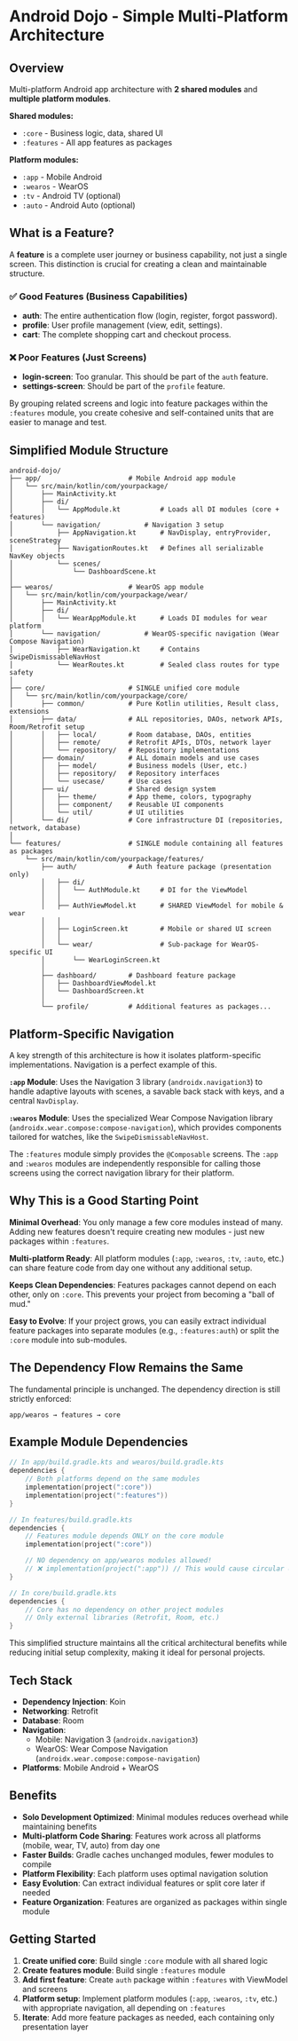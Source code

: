 # Android Dojo - Simple Multi-Platform Architecture

## Overview

Multi-platform Android app architecture with **2 shared modules** and **multiple platform modules**.

**Shared modules:**

- `:core` - Business logic, data, shared UI
- `:features` - All app features as packages

**Platform modules:**

- `:app` - Mobile Android
- `:wearos` - WearOS
- `:tv` - Android TV (optional)
- `:auto` - Android Auto (optional)

## What is a Feature?

A **feature** is a complete user journey or business capability, not just a single screen. This distinction is crucial for creating a clean and maintainable structure.

### ✅ Good Features (Business Capabilities)

- **auth**: The entire authentication flow (login, register, forgot password).
- **profile**: User profile management (view, edit, settings).
- **cart**: The complete shopping cart and checkout process.

### ❌ Poor Features (Just Screens)

- **login-screen**: Too granular. This should be part of the `auth` feature.
- **settings-screen**: Should be part of the `profile` feature.

By grouping related screens and logic into feature packages within the `:features` module, you create cohesive and self-contained units that are easier to manage and test.

## Simplified Module Structure

```
android-dojo/
├── app/                      # Mobile Android app module
│   └── src/main/kotlin/com/yourpackage/
│       ├── MainActivity.kt
│       ├── di/
│       │   └── AppModule.kt          # Loads all DI modules (core + features)
│       └── navigation/           # Navigation 3 setup
│           ├── AppNavigation.kt      # NavDisplay, entryProvider, sceneStrategy
│           ├── NavigationRoutes.kt   # Defines all serializable NavKey objects
│           └── scenes/
│               └── DashboardScene.kt
│
├── wearos/                   # WearOS app module
│   └── src/main/kotlin/com/yourpackage/wear/
│       ├── MainActivity.kt
│       ├── di/
│       │   └── WearAppModule.kt      # Loads DI modules for wear platform
│       └── navigation/           # WearOS-specific navigation (Wear Compose Navigation)
│           ├── WearNavigation.kt     # Contains SwipeDismissableNavHost
│           └── WearRoutes.kt         # Sealed class routes for type safety
│
├── core/                     # SINGLE unified core module
│   └── src/main/kotlin/com/yourpackage/core/
│       ├── common/           # Pure Kotlin utilities, Result class, extensions
│       ├── data/             # ALL repositories, DAOs, network APIs, Room/Retrofit setup
│       │   ├── local/        # Room database, DAOs, entities
│       │   ├── remote/       # Retrofit APIs, DTOs, network layer
│       │   └── repository/   # Repository implementations
│       ├── domain/           # ALL domain models and use cases
│       │   ├── model/        # Business models (User, etc.)
│       │   ├── repository/   # Repository interfaces
│       │   └── usecase/      # Use cases
│       ├── ui/               # Shared design system
│       │   ├── theme/        # App theme, colors, typography
│       │   ├── component/    # Reusable UI components
│       │   └── util/         # UI utilities
│       └── di/               # Core infrastructure DI (repositories, network, database)
│
└── features/                 # SINGLE module containing all features as packages
    └── src/main/kotlin/com/yourpackage/features/
        ├── auth/             # Auth feature package (presentation only)
        │   ├── di/
        │   │   └── AuthModule.kt     # DI for the ViewModel
        │   │
        │   ├── AuthViewModel.kt      # SHARED ViewModel for mobile & wear
        │   │
        │   ├── LoginScreen.kt        # Mobile or shared UI screen
        │   │
        │   └── wear/                 # Sub-package for WearOS-specific UI
        │       └── WearLoginScreen.kt
        │
        ├── dashboard/        # Dashboard feature package
        │   ├── DashboardViewModel.kt
        │   └── DashboardScreen.kt
        │
        └── profile/          # Additional features as packages...
```

## Platform-Specific Navigation

A key strength of this architecture is how it isolates platform-specific implementations. Navigation is a perfect example of this.

**`:app` Module**: Uses the Navigation 3 library (`androidx.navigation3`) to handle adaptive layouts with scenes, a savable back stack with keys, and a central `NavDisplay`.

**`:wearos` Module**: Uses the specialized Wear Compose Navigation library (`androidx.wear.compose:compose-navigation`), which provides components tailored for watches, like the `SwipeDismissableNavHost`.

The `:features` module simply provides the `@Composable` screens. The `:app` and `:wearos` modules are independently responsible for calling those screens using the correct navigation library for their platform.

## Why This is a Good Starting Point

**Minimal Overhead**: You only manage a few core modules instead of many. Adding new features doesn't require creating new modules - just new packages within `:features`.

**Multi-platform Ready**: All platform modules (`:app`, `:wearos`, `:tv`, `:auto`, etc.) can share feature code from day one without any additional setup.

**Keeps Clean Dependencies**: Features packages cannot depend on each other, only on `:core`. This prevents your project from becoming a "ball of mud."

**Easy to Evolve**: If your project grows, you can easily extract individual feature packages into separate modules (e.g., `:features:auth`) or split the `:core` module into sub-modules.

## The Dependency Flow Remains the Same

The fundamental principle is unchanged. The dependency direction is still strictly enforced:

```
app/wearos → features → core
```

## Example Module Dependencies

```kotlin
// In app/build.gradle.kts and wearos/build.gradle.kts
dependencies {
    // Both platforms depend on the same modules
    implementation(project(":core"))
    implementation(project(":features"))
}

// In features/build.gradle.kts
dependencies {
    // Features module depends ONLY on the core module
    implementation(project(":core"))

    // NO dependency on app/wearos modules allowed!
    // ❌ implementation(project(":app")) // This would cause circular dependency
}

// In core/build.gradle.kts
dependencies {
    // Core has no dependency on other project modules
    // Only external libraries (Retrofit, Room, etc.)
}
```

This simplified structure maintains all the critical architectural benefits while reducing initial setup complexity, making it ideal for personal projects.

## Tech Stack

- **Dependency Injection**: Koin
- **Networking**: Retrofit
- **Database**: Room
- **Navigation**:
  - Mobile: Navigation 3 (`androidx.navigation3`)
  - WearOS: Wear Compose Navigation (`androidx.wear.compose:compose-navigation`)
- **Platforms**: Mobile Android + WearOS

## Benefits

- **Solo Development Optimized**: Minimal modules reduces overhead while maintaining benefits
- **Multi-platform Code Sharing**: Features work across all platforms (mobile, wear, TV, auto) from day one
- **Faster Builds**: Gradle caches unchanged modules, fewer modules to compile
- **Platform Flexibility**: Each platform uses optimal navigation solution
- **Easy Evolution**: Can extract individual features or split core later if needed
- **Feature Organization**: Features are organized as packages within single module

## Getting Started

1. **Create unified core**: Build single `:core` module with all shared logic
2. **Create features module**: Build single `:features` module
3. **Add first feature**: Create `auth` package within `:features` with ViewModel and screens
4. **Platform setup**: Implement platform modules (`:app`, `:wearos`, `:tv`, etc.) with appropriate navigation, all depending on `:features`
5. **Iterate**: Add more feature packages as needed, each containing only presentation layer
